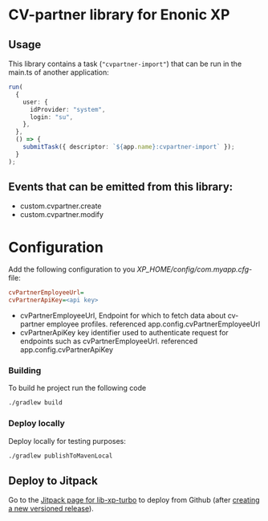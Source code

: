 # CV-partner library for Enonic XP

## Usage
This library contains a task (`"cvpartner-import"`) that can be run in the main.ts of another application:
```typescript
run(
  {
    user: {
      idProvider: "system",
      login: "su",
    },
  },
  () => {
    submitTask({ descriptor: `${app.name}:cvpartner-import` });
  }
);
```

## Events that can be emitted from this library:
- custom.cvpartner.create
- custom.cvpartner.modify

# Configuration
Add the following configuration to you *XP_HOME/config/com.myapp.cfg*-file:
```ini
cvPartnerEmployeeUrl=
cvPartnerApiKey=<api key>
```
- cvPartnerEmployeeUrl, Endpoint for which to fetch data about cv-partner employee profiles. referenced app.config.cvPartnerEmployeeUrl
- cvPartnerApiKey key identifier used to authenticate request for endpoints such as cvPartnerEmployeeUrl. referenced app.config.cvPartnerApiKey

### Building

To build he project run the following code

```bash
./gradlew build
```

### Deploy locally

Deploy locally for testing purposes:

```bash
./gradlew publishToMavenLocal
```
## Deploy to Jitpack

Go to the [Jitpack page for lib-xp-turbo](https://jitpack.io/#no.item/lib-xp-turbo) to deploy from Github (after
[creating a new versioned release](https://github.com/ItemConsulting/lib-xp-turbo/releases/new)).
